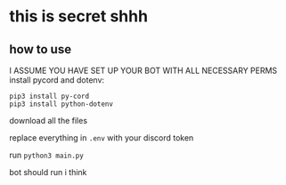 # this is secret shhh

## how to use
I ASSUME YOU HAVE SET UP YOUR BOT WITH ALL NECESSARY PERMS
install pycord and dotenv:
```
pip3 install py-cord
pip3 install python-dotenv
```

download all the files

replace everything in `.env` with your discord token

run `python3 main.py`

bot should run i think
